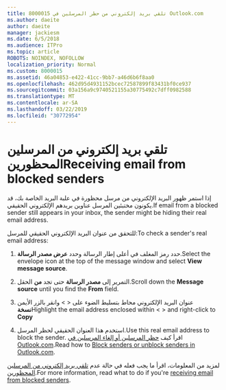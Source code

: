 ```yaml
---
title: 8000015 تلقي بريد إلكتروني من حظر المرسلين في Outlook.com
ms.author: daeite
author: daeite
manager: jackiesm
ms.date: 6/5/2018
ms.audience: ITPro
ms.topic: article
ROBOTS: NOINDEX, NOFOLLOW
localization_priority: Normal
ms.custom: 8000015
ms.assetid: 46a04853-e422-41cc-9bb7-a46d6b6f8aa0
ms.openlocfilehash: 462d95d4931152bcec72587899f83431bf0ce937
ms.sourcegitcommit: 03a156a9c9740521155a30775492c7dff0982588
ms.translationtype: MT
ms.contentlocale: ar-SA
ms.lasthandoff: 03/22/2019
ms.locfileid: "30772954"
---
```

# <a name="receiving-email-from-blocked-senders"></a><span data-ttu-id="5a899-102">تلقي بريد إلكتروني من المرسلين المحظورين</span><span class="sxs-lookup"><span data-stu-id="5a899-102">Receiving email from blocked senders</span></span>

<span data-ttu-id="5a899-103">إذا استمر ظهور البريد الإلكتروني من مرسل محظورة في علبة البريد الخاصة بك، قد يكونون مختبئين المرسل عناوين بريدهم الإلكتروني الحقيقي.</span><span class="sxs-lookup"><span data-stu-id="5a899-103">If email from a blocked sender still appears in your inbox, the sender might be hiding their real email address.</span></span>
  
<span data-ttu-id="5a899-104">للتحقق من عنوان البريد الإلكتروني الحقيقي للمرسل:</span><span class="sxs-lookup"><span data-stu-id="5a899-104">To check a sender's real email address:</span></span>
  
1. <span data-ttu-id="5a899-105">حدد رمز المغلف في أعلى إطار الرسالة وحدد **عرض مصدر الرسالة**.</span><span class="sxs-lookup"><span data-stu-id="5a899-105">Select the envelope icon at the top of the message window and select **View message source**.</span></span>
    
2. <span data-ttu-id="5a899-106">التمرير إلى **مصدر الرسالة** حتى تجد **من** الحقل.</span><span class="sxs-lookup"><span data-stu-id="5a899-106">Scroll down the **Message source** until you find the **From** field.</span></span> 
    
3. <span data-ttu-id="5a899-107">عنوان البريد الإلكتروني محاط بتسليط الضوء على \< \> وانقر بالزر الأيمن **نسخة**</span><span class="sxs-lookup"><span data-stu-id="5a899-107">Highlight the email address enclosed within \< \> and right-click to **Copy**</span></span>
    
4. <span data-ttu-id="5a899-108">استخدم هذا العنوان الحقيقي لحظر المرسل.</span><span class="sxs-lookup"><span data-stu-id="5a899-108">Use this real email address to block the sender.</span></span> <span data-ttu-id="5a899-109">اقرأ كيف [حظر المرسلين أو إلغاء المرسلين في Outlook.com](https://support.office.com/article/afba1c94-77bb-4f50-8b85-057cf52f4d5e.aspx).</span><span class="sxs-lookup"><span data-stu-id="5a899-109">Read how to [Block senders or unblock senders in Outlook.com](https://support.office.com/article/afba1c94-77bb-4f50-8b85-057cf52f4d5e.aspx).</span></span>
    
<span data-ttu-id="5a899-110">لمزيد من المعلومات، اقرأ ما يجب فعله في حالة عدم [تلقي بريد إلكتروني من المرسلين المحظورين](https://go.microsoft.com/fwlink/p/?linkid=2002011&amp;clcid=0x409).</span><span class="sxs-lookup"><span data-stu-id="5a899-110">For more information, read what to do if you're [receiving email from blocked senders](https://go.microsoft.com/fwlink/p/?linkid=2002011&amp;clcid=0x409).</span></span>
  

